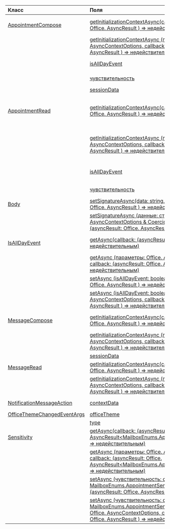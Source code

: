 | Класс | Поля | Описание |
|:---|:---|:---|
|[AppointmentCompose](/javascript/api/outlook/outlook.appointmentcompose)|[getInitializationContextAsync(callback?: (asyncResult: Office. AsyncResult <string> ) => недействительным)](/javascript/api/outlook/outlook.appointmentcompose#getinitializationcontextasync-callback--asyncresult-)|Получает данные инициализации, которые передаются, когда надстройка активируется в действии.|
||[getInitializationContextAsync (параметры: Office. AsyncContextOptions, callback?: (asyncResult: Office. AsyncResult <string> ) => недействительным)](/javascript/api/outlook/outlook.appointmentcompose#getinitializationcontextasync-options--callback--asyncresult-)|Получает данные инициализации, которые передаются, когда надстройка активируется в действии.|
||[isAllDayEvent](/javascript/api/outlook/outlook.appointmentcompose#isalldayevent)|Получает или задает {@link Office. Свойство IsAllDayEvent} для встречи.|
||[чувствительность](/javascript/api/outlook/outlook.appointmentcompose#sensitivity)|Получает или задает {@link Office. Чувствительность | чувствительность} встречи.|
||[sessionData](/javascript/api/outlook/outlook.appointmentcompose#sessiondata)|Управляет {@link Office. SessionData | SessionData} элемента в режиме Compose.|
|[AppointmentRead](/javascript/api/outlook/outlook.appointmentread)|[getInitializationContextAsync(callback?: (asyncResult: Office. AsyncResult <string> ) => недействительным)](/javascript/api/outlook/outlook.appointmentread#getinitializationcontextasync-callback--asyncresult-)|Получает данные инициализации, переданные при надстройки {@link https://docs.microsoft.com/outlook/actionable-messages/invoke-add-in-from-actionable-message | активированное действием сообщения}.|
||[getInitializationContextAsync (параметры: Office. AsyncContextOptions, callback?: (asyncResult: Office. AsyncResult <string> ) => недействительным)](/javascript/api/outlook/outlook.appointmentread#getinitializationcontextasync-options--callback--asyncresult-)|Получает данные инициализации, переданные при надстройки {@link https://docs.microsoft.com/outlook/actionable-messages/invoke-add-in-from-actionable-message | активированное действием сообщения}.|
||[isAllDayEvent](/javascript/api/outlook/outlook.appointmentread#isalldayevent)|Возвращает значение boolean, указывающее, является ли событие событием весь день.|
||[чувствительность](/javascript/api/outlook/outlook.appointmentread#sensitivity)|Обеспечивает значение чувствительности встречи.|
|[Body](/javascript/api/outlook/outlook.body)|[setSignatureAsync(data: string, callback?: (asyncResult: Office. AsyncResult <void> ) => недействительным)](/javascript/api/outlook/outlook.body#setsignatureasync-data--callback--asyncresult-)|Добавляет или заменяет подпись тела элемента.|
||[setSignatureAsync (данные: строка, параметры: Office. AsyncContextOptions & CoercionTypeOptions, callback?: (asyncResult: Office. AsyncResult <void> ) => недействительным)](/javascript/api/outlook/outlook.body#setsignatureasync-data--options--callback--asyncresult-)|Добавляет или заменяет подпись тела элемента.|
|[IsAllDayEvent](/javascript/api/outlook/outlook.isalldayevent)|[getAsync(callback: (asyncResult: Office. AsyncResult <boolean> ) => недействительным)](/javascript/api/outlook/outlook.isalldayevent#getasync-callback--asyncresult-)|Получает значение boolean, указывающее, является ли событие событием весь день или нет.|
||[getAsync (параметры: Office. AsyncContextOptions, callback: (asyncResult: Office. AsyncResult <boolean> ) => недействительным)](/javascript/api/outlook/outlook.isalldayevent#getasync-options--callback--asyncresult-)|Получает значение boolean, указывающее, является ли событие событием весь день или нет.|
||[setAsync (isAllDayEvent: boolean, callback?: (asyncResult: Office. AsyncResult <void> ) => недействительным)](/javascript/api/outlook/outlook.isalldayevent#setasync-isalldayevent--callback--asyncresult-)|Задает состояние события в течение всего дня для встречи.|
||[setAsync (isAllDayEvent: boolean, options: Office. AsyncContextOptions, callback?: (asyncResult: Office. AsyncResult <void> ) => недействительным)](/javascript/api/outlook/outlook.isalldayevent#setasync-isalldayevent--options--callback--asyncresult-)|Задает состояние события в течение всего дня для встречи.|
|[MessageCompose](/javascript/api/outlook/outlook.messagecompose)|[getInitializationContextAsync(callback?: (asyncResult: Office. AsyncResult <string> ) => недействительным)](/javascript/api/outlook/outlook.messagecompose#getinitializationcontextasync-callback--asyncresult-)|Получает данные инициализации, которые передаются, когда надстройка активируется в действии.|
||[getInitializationContextAsync (параметры: Office. AsyncContextOptions, callback?: (asyncResult: Office. AsyncResult <string> ) => недействительным)](/javascript/api/outlook/outlook.messagecompose#getinitializationcontextasync-options--callback--asyncresult-)|Получает данные инициализации, которые передаются, когда надстройка активируется в действии.|
||[sessionData](/javascript/api/outlook/outlook.messagecompose#sessiondata)|Управляет {@link Office. SessionData | SessionData} элемента в режиме Compose.|
|[MessageRead](/javascript/api/outlook/outlook.messageread)|[getInitializationContextAsync(callback?: (asyncResult: Office. AsyncResult <string> ) => недействительным)](/javascript/api/outlook/outlook.messageread#getinitializationcontextasync-callback--asyncresult-)|Получает данные инициализации, переданные при надстройки|
||[getInitializationContextAsync (параметры: Office. AsyncContextOptions, callback?: (asyncResult: Office. AsyncResult <string> ) => недействительным)](/javascript/api/outlook/outlook.messageread#getinitializationcontextasync-options--callback--asyncresult-)|Получает данные инициализации, переданные при надстройки|
|[NotificationMessageAction](/javascript/api/outlook/outlook.notificationmessageaction)|[contextData](/javascript/api/outlook/outlook.notificationmessageaction#contextdata)|Любые данные JSON, которые необходимо передать кнопке.|
|[OfficeThemeChangedEventArgs](/javascript/api/outlook/outlook.officethemechangedeventargs)|[officeTheme](/javascript/api/outlook/outlook.officethemechangedeventargs#officetheme)|Получает обновленную Office тему.|
||[type](/javascript/api/outlook/outlook.officethemechangedeventargs#type)|Получает тип события.|
|[Sensitivity](/javascript/api/outlook/outlook.sensitivity)|[getAsync(callback: (asyncResult: Office. AsyncResult<MailboxEnums.AppointmentSensitivityType>) => недействительным)](/javascript/api/outlook/outlook.sensitivity#getasync-callback--asyncresult-)|Получает значение чувствительности к встрече.|
||[getAsync (параметры: Office. AsyncContextOptions, callback: (asyncResult: Office. AsyncResult<MailboxEnums.AppointmentSensitivityType>) => недействительным)](/javascript/api/outlook/outlook.sensitivity#getasync-options--callback--asyncresult-)|Получает значение чувствительности к встрече.|
||[setAsync (чувствительность: строка MailboxEnums.AppointmentSensitivityType, \| callback?: (asyncResult: Office. AsyncResult <void> ) => недействительным)](/javascript/api/outlook/outlook.sensitivity#setasync-sensitivity--callback--asyncresult-)|Задает значение чувствительности к встрече.|
||[setAsync (чувствительность: строка MailboxEnums.AppointmentSensitivityType, \| параметры: Office. AsyncContextOptions, callback?: (asyncResult: Office. AsyncResult <void> ) => недействительным)](/javascript/api/outlook/outlook.sensitivity#setasync-sensitivity--options--callback--asyncresult-)|Задает значение чувствительности к встрече.|
